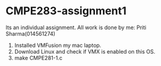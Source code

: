 # CMPE283-assignment1
Its an individual assignment. All work is done by me: Priti Sharma(014561274)


1. Installed VMFusion my mac laptop.
2. Download Linux and check if VMX is enabled on this OS.
3. make CMPE281-1.c 
